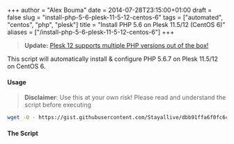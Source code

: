 +++
author = "Alex Bouma"
date = 2014-07-28T23:15:00+01:00
draft = false
slug = "install-php-5-6-plesk-11-5-12-centos-6"
tags = ["automated", "centos", "php", "plesk"]
title = "Install PHP 5.6 on Plesk 11.5/12 (CentOS 6)"
aliases = ["/install-php-5-6-plesk-11-5-12-centos-6"]
+++

> **Update:** [Plesk 12 supports multiple PHP versions out of the box!](https://alex.bouma.me/finally-plesk-12-supports-multiple-php-versions-out-of-the-box/)

This script will automatically install & configure PHP 5.6.7 on Plesk 11.5/12 on CentOS 6.

#### Usage

> **Disclaimer**: Use this at your own risk! Please read and understand the script before executing

```bash
wget -O - https://gist.githubusercontent.com/Stayallive/dbb91ffa6f0fc6ca6ac3/raw/883aa7c296130ccafc6b71e57df3602ee2a7b675/install.sh | bash
```

#### The Script

<script src="https://gist.github.com/Stayallive/dbb91ffa6f0fc6ca6ac3.js"></script>
